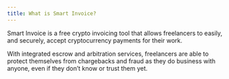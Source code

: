 ```yaml
---
title: What is Smart Invoice?
---
```


Smart Invoice is a free crypto invoicing tool that allows freelancers to easily, and securely, accept cryptocurrency payments for their work. 

With integrated escrow and arbitration services, freelancers are able to protect themselves from chargebacks and fraud as they do business with anyone, even if they don’t know or trust them yet.
